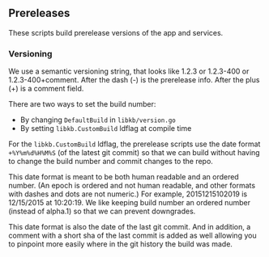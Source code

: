 ## Prereleases

These scripts build prerelease versions of the app and services.

### Versioning

We use a semantic versioning string, that looks like 1.2.3 or 1.2.3-400 or 1.2.3-400+comment. After the dash (-) is the prerelease info. After the plus (+) is a comment field.

There are two ways to set the build number:

- By changing `DefaultBuild` in `libkb/version.go`
- By setting `libkb.CustomBuild` ldflag at compile time

For the `libkb.CustomBuild` ldflag, the prerelease scripts use the date format `+%Y%m%d%H%M%S` (of the latest git commit) so that we can build without having to change the build number and commit changes to the repo.

This date format is meant to be both human readable and an ordered number. (An epoch is ordered and not human readable,
and other formats with dashes and dots are not numeric.) For example, 20151215102019 is 12/15/2015 at 10:20:19. We like keeping build number an ordered number (instead of alpha.1) so that we can prevent downgrades.

This date format is also the date of the last git commit. And in addition, a comment with a short sha of the last commit is added as well allowing you to pinpoint more easily where in the git history the build was made.
